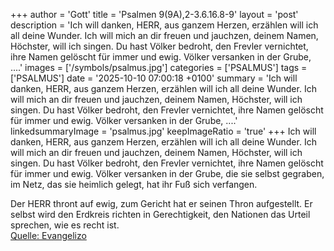+++
author = 'Gott'
title = 'Psalmen 9(9A),2-3.6.16.8-9'
layout = 'post'
description = 'Ich will danken, HERR, aus ganzem Herzen, erzählen will ich all deine Wunder. Ich will mich an dir freuen und jauchzen, deinem Namen, Höchster, will ich singen. Du hast Völker bedroht, den Frevler vernichtet, ihre Namen gelöscht für immer und ewig. Völker versanken in der Grube, ....'
images = ['/symbols/psalmus.jpg']
categories = ['PSALMUS']
tags = ['PSALMUS']
date = '2025-10-10 07:00:18 +0100'
summary = 'Ich will danken, HERR, aus ganzem Herzen, erzählen will ich all deine Wunder. Ich will mich an dir freuen und jauchzen, deinem Namen, Höchster, will ich singen. Du hast Völker bedroht, den Frevler vernichtet, ihre Namen gelöscht für immer und ewig. Völker versanken in der Grube, ....'
linkedsummaryImage = 'psalmus.jpg'
keepImageRatio = 'true'
+++
Ich will danken, HERR, aus ganzem Herzen, erzählen will ich all deine Wunder.
Ich will mich an dir freuen und jauchzen, deinem Namen, Höchster, will ich singen.
Du hast Völker bedroht, den Frevler vernichtet, ihre Namen gelöscht für immer und ewig.
Völker versanken in der Grube, die sie selbst gegraben, im Netz, das sie heimlich gelegt, hat ihr Fuß sich verfangen.<!--more-->

Der HERR thront auf ewig, zum Gericht hat er seinen Thron aufgestellt.
Er selbst wird den Erdkreis richten in Gerechtigkeit, den Nationen das Urteil sprechen, wie es recht ist.<br> [Quelle: Evangelizo](https://evangeliumtagfuertag.org/DE/gospel)